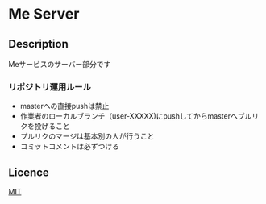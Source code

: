 Me Server
====

## Description
Meサービスのサーバー部分です

### リポジトリ運用ルール
- masterへの直接pushは禁止
 - 作業者のローカルブランチ（user-XXXXX)にpushしてからmasterへプルリクを投げること
 - プルリクのマージは基本別の人が行うこと
- コミットコメントは必ずつける

## Licence

[MIT](https://github.com/tcnksm/tool/blob/master/LICENCE)


